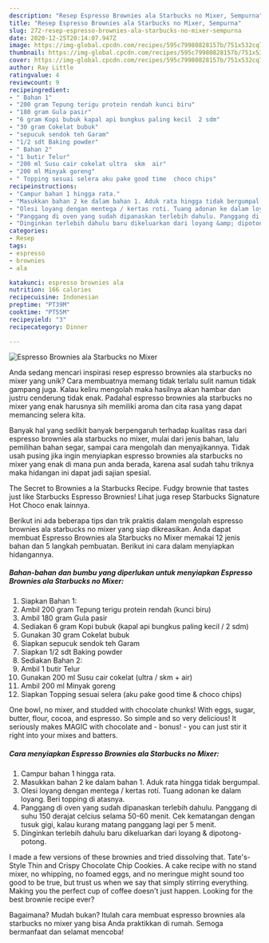 ```yaml
---
description: "Resep Espresso Brownies ala Starbucks no Mixer, Sempurna"
title: "Resep Espresso Brownies ala Starbucks no Mixer, Sempurna"
slug: 272-resep-espresso-brownies-ala-starbucks-no-mixer-sempurna
date: 2020-12-25T20:14:07.947Z
image: https://img-global.cpcdn.com/recipes/595c79980828157b/751x532cq70/espresso-brownies-ala-starbucks-no-mixer-foto-resep-utama.jpg
thumbnail: https://img-global.cpcdn.com/recipes/595c79980828157b/751x532cq70/espresso-brownies-ala-starbucks-no-mixer-foto-resep-utama.jpg
cover: https://img-global.cpcdn.com/recipes/595c79980828157b/751x532cq70/espresso-brownies-ala-starbucks-no-mixer-foto-resep-utama.jpg
author: Ray Little
ratingvalue: 4
reviewcount: 9
recipeingredient:
- " Bahan 1"
- "200 gram Tepung terigu protein rendah kunci biru"
- "180 gram Gula pasir"
- "6 gram Kopi bubuk kapal api bungkus paling kecil  2 sdm"
- "30 gram Cokelat bubuk"
- "sepucuk sendok teh Garam"
- "1/2 sdt Baking powder"
- " Bahan 2"
- "1 butir Telur"
- "200 ml Susu cair cokelat ultra  skm  air"
- "200 ml Minyak goreng"
- " Topping sesuai selera aku pake good time  choco chips"
recipeinstructions:
- "Campur bahan 1 hingga rata."
- "Masukkan bahan 2 ke dalam bahan 1. Aduk rata hingga tidak bergumpal."
- "Olesi loyang dengan mentega / kertas roti. Tuang adonan ke dalam loyang. Beri topping di atasnya."
- "Panggang di oven yang sudah dipanaskan terlebih dahulu. Panggang di suhu 150 derajat celcius selama 50-60 menit. Cek kematangan dengan tusuk gigi, kalau kurang matang panggang lagi per 5 menit."
- "Dinginkan terlebih dahulu baru dikeluarkan dari loyang &amp; dipotong-potong."
categories:
- Resep
tags:
- espresso
- brownies
- ala

katakunci: espresso brownies ala 
nutrition: 166 calories
recipecuisine: Indonesian
preptime: "PT39M"
cooktime: "PT55M"
recipeyield: "3"
recipecategory: Dinner

---
```



![Espresso Brownies ala Starbucks no Mixer](https://img-global.cpcdn.com/recipes/595c79980828157b/751x532cq70/espresso-brownies-ala-starbucks-no-mixer-foto-resep-utama.jpg)

Anda sedang mencari inspirasi resep espresso brownies ala starbucks no mixer yang unik? Cara membuatnya memang tidak terlalu sulit namun tidak gampang juga. Kalau keliru mengolah maka hasilnya akan hambar dan justru cenderung tidak enak. Padahal espresso brownies ala starbucks no mixer yang enak harusnya sih memiliki aroma dan cita rasa yang dapat memancing selera kita.

Banyak hal yang sedikit banyak berpengaruh terhadap kualitas rasa dari espresso brownies ala starbucks no mixer, mulai dari jenis bahan, lalu pemilihan bahan segar, sampai cara mengolah dan menyajikannya. Tidak usah pusing jika ingin menyiapkan espresso brownies ala starbucks no mixer yang enak di mana pun anda berada, karena asal sudah tahu triknya maka hidangan ini dapat jadi sajian spesial.

The Secret to Brownies a la Starbucks Recipe. Fudgy brownie that tastes just like Starbucks Espresso Brownies! Lihat juga resep Starbucks Signature Hot Choco enak lainnya.


Berikut ini ada beberapa tips dan trik praktis dalam mengolah espresso brownies ala starbucks no mixer yang siap dikreasikan. Anda dapat membuat Espresso Brownies ala Starbucks no Mixer memakai 12 jenis bahan dan 5 langkah pembuatan. Berikut ini cara dalam menyiapkan hidangannya.

<!--inarticleads1-->

##### Bahan-bahan dan bumbu yang diperlukan untuk menyiapkan Espresso Brownies ala Starbucks no Mixer:

1. Siapkan  Bahan 1:
1. Ambil 200 gram Tepung terigu protein rendah (kunci biru)
1. Ambil 180 gram Gula pasir
1. Sediakan 6 gram Kopi bubuk (kapal api bungkus paling kecil / 2 sdm)
1. Gunakan 30 gram Cokelat bubuk
1. Siapkan sepucuk sendok teh Garam
1. Siapkan 1/2 sdt Baking powder
1. Sediakan  Bahan 2:
1. Ambil 1 butir Telur
1. Gunakan 200 ml Susu cair cokelat (ultra / skm + air)
1. Ambil 200 ml Minyak goreng
1. Siapkan  Topping sesuai selera (aku pake good time &amp; choco chips)


One bowl, no mixer, and studded with chocolate chunks! With eggs, sugar, butter, flour, cocoa, and espresso. So simple and so very delicious! It seriously makes MAGIC with chocolate and - bonus! - you can just stir it right into your mixes and batters. 

<!--inarticleads2-->

##### Cara menyiapkan Espresso Brownies ala Starbucks no Mixer:

1. Campur bahan 1 hingga rata.
1. Masukkan bahan 2 ke dalam bahan 1. Aduk rata hingga tidak bergumpal.
1. Olesi loyang dengan mentega / kertas roti. Tuang adonan ke dalam loyang. Beri topping di atasnya.
1. Panggang di oven yang sudah dipanaskan terlebih dahulu. Panggang di suhu 150 derajat celcius selama 50-60 menit. Cek kematangan dengan tusuk gigi, kalau kurang matang panggang lagi per 5 menit.
1. Dinginkan terlebih dahulu baru dikeluarkan dari loyang &amp; dipotong-potong.


I made a few versions of these brownies and tried dissolving that. Tate&#39;s-Style Thin and Crispy Chocolate Chip Cookies. A cake recipe with no stand mixer, no whipping, no foamed eggs, and no meringue might sound too good to be true, but trust us when we say that simply stirring everything. Making you the perfect cup of coffee doesn&#39;t just happen. Looking for the best brownie recipe ever? 

Bagaimana? Mudah bukan? Itulah cara membuat espresso brownies ala starbucks no mixer yang bisa Anda praktikkan di rumah. Semoga bermanfaat dan selamat mencoba!
